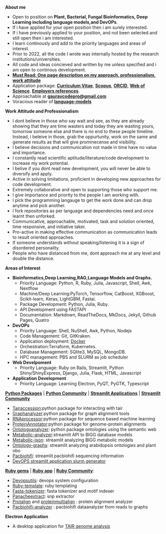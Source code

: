  
**About me** 
- Open to position on **Plant, Bacterial, Fungal Bioinformatics, Deep Learning including language models,and DevOPs**.
- If i have applied for your open position then i am surely interested.
- If i have previously applied to your position, and not been selected and still open then i am interested.
- I learn continously and add to the priority languages and areas of interest.
- Prior to 2022, all the code I wrote was internally hosted by the research institutions/universities.
- All code and ideas concieved and written by me unless specified and i am open to continous development.
- [**Must Read: One page description on my approach, professionalism, work attitude**](https://github.com/gauravcodepro/gauravcodepro/blob/main/work.md)
- Application package: [**Curriculum Vitae**](https://github.com/gauravcodepro/gauravcodepro/blob/main/Curriculum_Vitae_Gaurav_Sablok_2024.pdf), [**Scopus**](https://www.scopus.com/authid/detail.uri?authorId=36633064300), [**ORCID**](https://orcid.org/0000-0002-4157-9405), [**Web of Science**](https://www.webofscience.com/wos/author/record/C-5940-2014). [**Employers references**](https://github.com/gauravcodepro/gauravcodepro/blob/main/references.pdf).
- Approachable at [**gauravcodepro@gmail.com**](mailto:gauravcodepro@gmail.com)
- Voracious reader of [**language-models**](https://paperswithcode.com/)

**Work Attitude and Professionalism**
- I dont believe in those who say wait and see, as they are already showing that they are time wasters and today they are wasting yours, tomorrow someone else and there is no end to these people timeline. Instead, i beleive in those, grab the oppurtunity, work on the same and generate results as that will give prominecense and visibility. 
- I believe decisions and communication not made in time have no value and importance.
- I constantly read scientific aptitude/literature/code development to increase my work potential.
- I belive if you dont read new development, you will never be able to diversify and apply.
- Active in solving limitations, proficient in developing new approaches for code development.
- Extremely collaborative and open to supporting those who support me.
- I give importance and priority to the people I am working with.
- I pick the programming langauge to get the work done and can drop anytime and pick another.
- I fork repositories as per language and dependencies need and once learnt then unforked.
- Communicative, approachable, motivated, task and solution oriented, time responsive, and initiative taker.
- Pro-active in making effective communication as communication leads to result oriented approaches.
- If someone understands without speaking/listening it is a sign of disordered personality.
- People who have distanced from me, dont approach me at any level and double the distance.

**Areas of Interest**
- **Bioinformatics,Deep Learning,RAG,Language Models and Graphs.**
  - Priority Language: Python, R, Ruby, Julia, Javascript, Shell, Awk, Nextflow
  - Machine/Deep Learning:PyTorch, Tensorflow, CatBoost, XGBoost, Scikit-learn, Keras, LightGBM, Fastai.
  - Package Development: Python, Julia, Ruby.
  - API Development using FASTAPI
  - Documentation: Markdown, ReadTheDocs, MkDocs, Jekyll, Github Pages, Quatro
- **DevOPs**
  - Priority Language: Shell, NuShell, Awk, Python, Nodejs
  - Code Management: Git, GitKraken.
  - Application deployment: [Docker](https://hub.docker.com/u/gauravcodepro)
  - Orchestration:Terraform, Kubernetes.
  - Database Management: SQlite3, MySQL, MongoDB.
  - HPC management: PBS and SLURM as job scheduler
- **Web Develpoment**
  - Priority Language: Ruby on Rails, Streamlit, Python Shiny/ShinyExpress, Django, Julia, Flask, HTML, Javascript
- **Application Development**
  - Priority Language: Learning Electron, PyQT, PyGTK, Typescript
 
[**Python Packages**](https://pypi.org/user/gauravcodepro/) | [**Python Community**](https://www.python.org/community/) | [**Streamlit Applications**](https://streamlit.io/) | [**Streamlit Community**](https://discuss.streamlit.io/)
 - [Tairaccession](https://github.com/gauravcodepro/tairaccession):python package for interacting with tair
 - [Graphanalyzer](https://github.com/gauravcodepro/graphanalyzer):python package for graph alignment tools
 - [RNAprocessor](https://github.com/gauravcodepro/rnaprocessor):python package for sequence based machine learning
 - [ProteinAnnotator](https://github.com/gauravcodepro/protein-annotator):python package for genome-protein alignments
 - [Ontologyanalyzer](https://github.com/gauravcodeproontologyanalyzer): python package ontologies using the semantic web
 - [Metabolic-analyzer](https://github.com/gauravcodepro/BIGG-metabolic-analyzer-API):streamlit API to BIGG database models
 - [Metabolic-json](https://github.com/gauravcodepro/metabolic-json-modelling): streamlit analyzing BIGG metabolic models
 - [Ontology-graphs](https://github.com/gauravcodepro/arabidopsis-ontology-graphs): streamlit analyzing arabidopsis ontologies and plant obo
 - [Pacbiohifi](https://github.com/gauravcodepro/pacbiohifi): streamlit pacbiohifi sequencing information
 - [DevOPS streamlit application slurm generator](https://github.com/gauravcodepro/universitat-potsdam-devops-application) 

[**Ruby gems**](https://rubygems.org/profiles/gauravcodepro) | [**Ruby app**](https://www.ruby-forum.com/) | [**Ruby Community**](https://www.ruby-forum.com/): 
 - [Devopsutils](https://github.com/gauravcodepro/devops-system): devops system configuration
 - [Ruby-template](https://github.com/gauravcodepro/ruby_gem_creator): ruby templating
 - [Fasta-tokenizer](https://github.com/gauravcodepro/pacbiohifi-motif-scanner): fasta tokenizer and motif indexer
 - [Panacheextract](https://rubygems.org/gems/panacheextract): snp extractor
 - [Protalign](https://github.com/gauravcodepro/proteinalignment-annotation-gem) and [proteinmultialign](https://github.com/gauravcodepro/protein-multialign-gem) : protein alignment analyzer
 - [Pacbiohifi-analyzer](https://github.com/gauravcodepro/pacbiohifi-analyzer) : pacbiohifi dataanalyzer from reads to graphs

**Electron Application**
 - A desktop application for [TAIR genome analysis](https://github.com/gauravcodepro/arabidopsis-tair-application)

